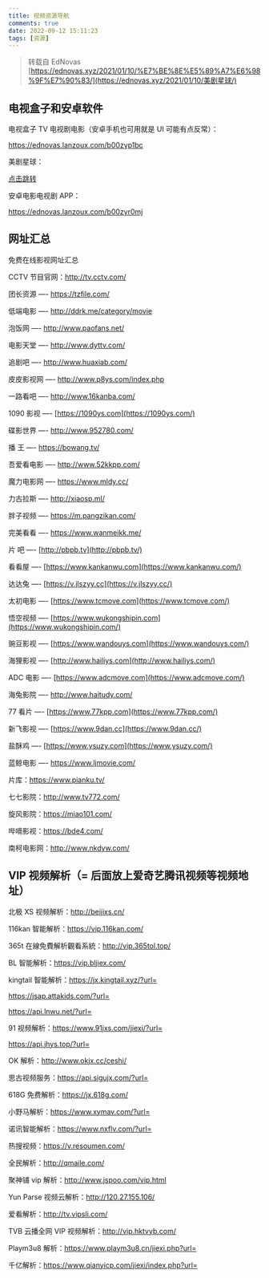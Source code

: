 ```yaml
---
title: 视频资源导航
comments: true
date: 2022-09-12 15:11:23
tags: [资源]
---
```


> 转载自 EdNovas [https://ednovas.xyz/2021/01/10/%E7%BE%8E%E5%89%A7%E6%98%9F%E7%90%83/](https://ednovas.xyz/2021/01/10/美剧星球/)

## 电视盒子和安卓软件

电视盒子 TV 电视剧电影（安卓手机也可用就是 UI 可能有点反常）：

https://ednovas.lanzoux.com/b00zyp1bc

美剧星球：

[点击跳转](https://ednovas.xyz/2021/01/10/美剧星球/)

安卓电影电视剧 APP：

https://ednovas.lanzoux.com/b00zyr0mj

## 网址汇总

免费在线影视网址汇总

CCTV 节目官网：http://tv.cctv.com/

团长资源 —- https://tzfile.com/

低端电影 —- http://ddrk.me/category/movie

泡饭网 —- http://www.paofans.net/

电影天堂 —- http://www.dyttv.com/

追剧吧 —- http://www.huaxiab.com/

皮皮影视网 —- http://www.p8ys.com/index.php

一路看吧 —- http://www.16kanba.com/

1090 影视 —- [https://1090ys.com](https://1090ys.com/)

碟影世界 —- http://www.952780.com/

播 王 —- https://bowang.tv/

吾爱看电影 —- http://www.52kkpp.com/

魔力电影网 —- https://www.mldy.cc/

力古拉斯 —- http://xiaosp.ml/

胖子视频 —- https://m.pangzikan.com/

完美看看 —- https://www.wanmeikk.me/

片 吧 —- [http://pbpb.tv](http://pbpb.tv/)

看看屋 —- [https://www.kankanwu.com](https://www.kankanwu.com/)

达达兔 —- [https://v.jlszyy.cc](https://v.jlszyy.cc/)

太初电影 —- [https://www.tcmove.com](https://www.tcmove.com/)

悟空视频 —- [https://www.wukongshipin.com](https://www.wukongshipin.com/)

豌豆影视 —- [https://www.wandouys.com](https://www.wandouys.com/)

海狸影视 —- [http://www.hailiys.com](http://www.hailiys.com/)

ADC 电影 —- [https://www.adcmove.com](https://www.adcmove.com/)

海兔影院 —- http://www.haitudy.com/

77 看片 —- [https://www.77kpp.com](https://www.77kpp.com/)

新飞影视 —- [https://www.9dan.cc](https://www.9dan.cc/)

盐酥鸡 —- [https://www.ysuzy.com](https://www.ysuzy.com/)

蓝鲸电影 —- https://www.ljmovie.com/

片库：https://www.pianku.tv/

七七影院：http://www.tv772.com/

旋风影院：https://miao101.com/

哔嘀影视：https://bde4.com/

南柯电影网：http://www.nkdyw.com/

## VIP 视频解析（= 后面放上爱奇艺腾讯视频等视频地址）

北极 XS 视频解析：http://beijixs.cn/

116kan 智能解析：https://vip.116kan.com/

365t 在線免費解析觀看系統：http://vip.365tol.top/

BL 智能解析：https://vip.bljiex.com/

kingtail 智能解析：https://jx.kingtail.xyz/?url=

https://jsap.attakids.com/?url=

https://api.lnwu.net/?url=

91 视频解析：https://www.91jxs.com/jiexi/?url=

https://api.jhys.top/?url=

OK 解析：http://www.okjx.cc/ceshi/

思古视频服务：https://api.sigujx.com/?url=

618G 免费解析：https://jx.618g.com/

小野马解析：https://www.xymav.com/?url=

诺讯智能解析：https://www.nxflv.com/?url=

热搜视频：https://v.resoumen.com/

全民解析：http://qmaile.com/

聚神铺 vip 解析：http://www.jspoo.com/vip.html

Yun Parse 视频云解析：http://120.27.155.106/

爱看解析：http://tv.vipsli.com/

TVB 云播全网 VIP 视频解析：http://vip.hktvyb.com/

Playm3u8 解析：https://www.playm3u8.cn/jiexi.php?url=

千亿解析：https://www.qianyicp.com/jiexi/index.php?url=